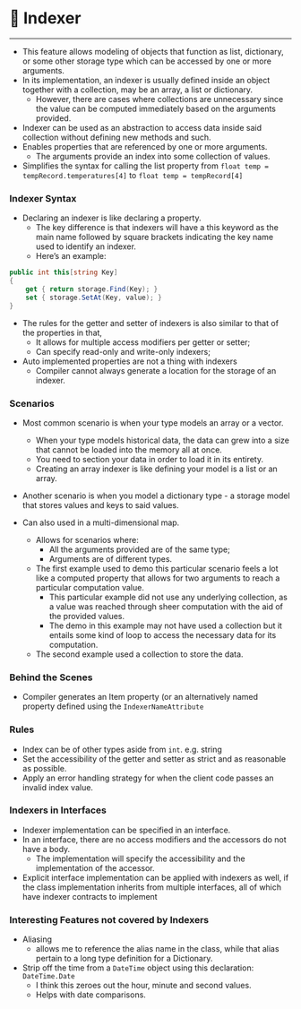 # 🏓 Indexer

---

- This feature allows modeling of objects that function as list, dictionary, or some other storage type which can be accessed by one or more arguments.
- In its implementation, an indexer is usually defined inside an object together with a collection, may be an array, a list or dictionary.
    - However, there are cases where collections are unnecessary since the value can be computed immediately based on the arguments provided.
- Indexer can be used as an abstraction to access data inside said collection without defining new methods and such.
- Enables properties that are referenced by one or more arguments.
    - The arguments provide an index into some collection of values.
- Simplifies the syntax for calling the list property from `float temp = tempRecord.temperatures[4]` to `float temp = tempRecord[4]`

### Indexer Syntax

- Declaring an indexer is like declaring a property.
    - The key difference is that indexers will have a this keyword as the main name followed by square brackets indicating the key name used to identify an indexer.
    - Here’s an example:

```csharp
public int this[string Key]
{
	get { return storage.Find(Key); }
	set { storage.SetAt(Key, value); }
}
```

- The rules for the getter and setter of indexers is also similar to that of the properties in that,
    - It allows for multiple access modifiers per getter or setter;
    - Can specify read-only and write-only indexers;
- Auto implemented properties are not a thing with indexers
    - Compiler cannot always generate a location for the storage of an indexer.

### Scenarios

- Most common scenario is when your type models an array or a vector.
    - When your type models historical data, the data can grew into a size that cannot be loaded into the memory all at once.
    - You need to section your data in order to load it in its entirety.
    - Creating an array indexer is like defining your model is a list or an array.

- Another scenario is when you model a dictionary type - a storage model that stores values and keys to said values.

- Can also used in a multi-dimensional map.
    - Allows for scenarios where:
        - All the arguments provided are of the same type;
        - Arguments are of different types.
    - The first example used to demo this particular scenario feels a lot like a computed property that allows for two arguments to reach a particular computation value.
        - This particular example did not use any underlying collection, as a value was reached through sheer computation with the aid of the provided values.
        - The demo in this example may not have used a collection but it entails some kind of loop to access the necessary data for its computation.
    - The second example used a collection to store the data.

### Behind the Scenes

- Compiler generates an Item property (or an alternatively named property defined using the `IndexerNameAttribute`

### Rules

- Index can be of other types aside from `int`. e.g. string
- Set the accessibility of the getter and setter as strict and as reasonable as possible.
- Apply an error handling strategy for when the client code passes an invalid index value.

### Indexers in Interfaces

- Indexer implementation can be specified in an interface.
- In an interface, there are no access modifiers and the accessors do not have a body.
    - The implementation will specify the accessibility and the implementation of the accessor.
- Explicit interface implementation can be applied with indexers as well, if the class implementation inherits from multiple interfaces, all of which have indexer contracts to implement

### Interesting Features not covered by Indexers

- Aliasing
    - allows me to reference the alias name in the class, while that alias pertain to a long type definition for a Dictionary.
- Strip off the time from a `DateTime` object using this declaration: `DateTime.Date`
    - I think this zeroes out the hour, minute and second values.
    - Helps with date comparisons.